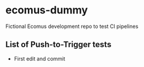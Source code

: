 # ecomus-dummy
Fictional Ecomus development repo to test CI pipelines

## List of Push-to-Trigger tests

- First edit and commit
